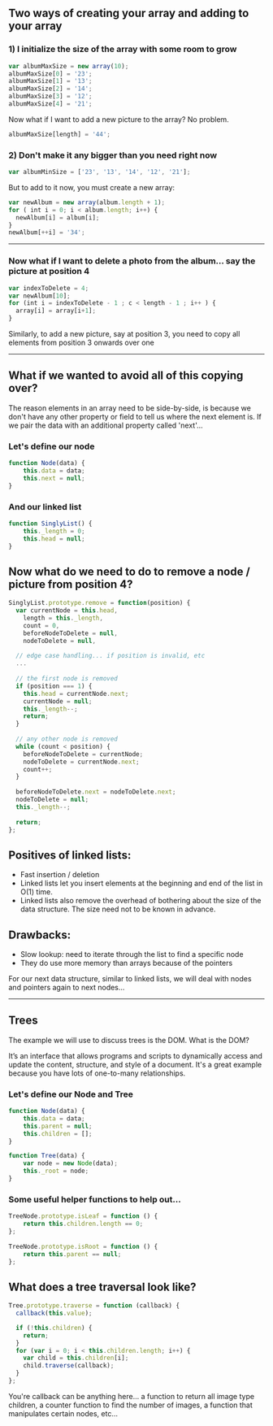## Two ways of creating your array and adding to your array

### 1) I initialize the size of the array with some room to grow

```javascript
var albumMaxSize = new array(10); 
albumMaxSize[0] = '23';
albumMaxSize[1] = '13';
albumMaxSize[2] = '14';
albumMaxSize[3] = '12';
albumMaxSize[4] = '21';
```

Now what if I want to add a new picture to the array? No problem.

```javascript
albumMaxSize[length] = '44';
```

### 2) Don't make it any bigger than you need right now

```javascript
var albumMinSize = ['23', '13', '14', '12', '21'];
```

But to add to it now, you must create a new array:
```javascript
var newAlbum = new array(album.length + 1);
for ( int i = 0; i < album.length; i++) {
  newAlbum[i] = album[i];
}
newAlbum[++i] = '34';
```

___

### Now what if I want to delete a photo from the album... say the picture at position 4
```javascript
var indexToDelete = 4;
var newAlbum[10];
for (int i = indexToDelete - 1 ; c < length - 1 ; i++ ) {
  array[i] = array[i+1];
}         
```

Similarly, to add a new picture, say at position 3, you need to copy all elements from position 3 onwards over one

___


## What if we wanted to avoid all of this copying over?
The reason elements in an array need to be side-by-side, is because we don't have any other property or field to tell us where the next element is. If we pair the data with an additional property called 'next'...

### Let's define our node

```javascript
function Node(data) {
    this.data = data;
    this.next = null;
}
```
### And our linked list

```javascript
function SinglyList() {
    this._length = 0;
    this.head = null;
}
```

## Now what do we need to do to remove a node / picture from position 4?
```javascript
SinglyList.prototype.remove = function(position) {
  var currentNode = this.head,
    length = this._length,
    count = 0,
    beforeNodeToDelete = null,
    nodeToDelete = null,
    
  // edge case handling... if position is invalid, etc
  ...
 
  // the first node is removed
  if (position === 1) {
    this.head = currentNode.next;
    currentNode = null;
    this._length--;
    return;
  }
 
  // any other node is removed
  while (count < position) {
    beforeNodeToDelete = currentNode;
    nodeToDelete = currentNode.next;
    count++;
  }
 
  beforeNodeToDelete.next = nodeToDelete.next;
  nodeToDelete = null;
  this._length--;
 
  return;
};
```

## Positives of linked lists:
+ Fast insertion / deletion
+ Linked lists let you insert elements at the beginning and end of the list in O(1) time. 
+ Linked lists also remove the overhead of bothering about the size of the data structure. The size need not to be known in advance.

## Drawbacks:
- Slow lookup: need to iterate through the list to find a specific node
- They do use more memory than arrays because of the pointers


For our next data structure, similar to linked lists, we will deal with nodes and pointers again to next nodes...

___

## Trees

The example we will use to discuss trees is the DOM. What is the DOM?

It’s an interface that allows programs and scripts to dynamically access and update the content, structure, and style of a document.
It's a great example because you have lots of one-to-many relationships.

### Let's define our Node and Tree
```javascript
function Node(data) {
    this.data = data;
    this.parent = null;
    this.children = [];
}
```

```javascript
function Tree(data) {
    var node = new Node(data);
    this._root = node;
}
```

### Some useful helper functions to help out...

```javascript
TreeNode.prototype.isLeaf = function () {
    return this.children.length == 0;
};
 
TreeNode.prototype.isRoot = function () {
    return this.parent == null;
};
```


## What does a tree traversal look like?

```javascript
Tree.prototype.traverse = function (callback) {
  callback(this.value);

  if (!this.children) {
    return;
  }
  for (var i = 0; i < this.children.length; i++) {
    var child = this.children[i];
    child.traverse(callback);
  }
};
```

You're callback can be anything here... a function to return all image type children, a counter function to find the number of images, a function that manipulates certain nodes, etc...

